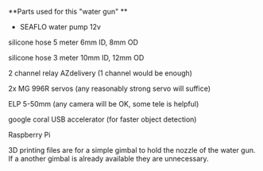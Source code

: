 **Parts used for this "water gun" **

- SEAFLO water pump 12v 

silicone hose 5 meter 6mm ID, 8mm OD 

silicone hose 3 meter 10mm ID, 12mm OD 

2 channel relay AZdelivery (1 channel would be enough) 

2x MG 996R servos (any reasonably strong servo will suffice) 

ELP 5-50mm  (any camera will be OK, some tele is helpful) 

google coral USB accelerator (for faster object detection) 

Raspberry Pi 


3D printing files are for a simple gimbal to hold the nozzle of the water gun. If a another gimbal is already available they are unnecessary. 
